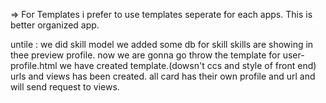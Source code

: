 => For Templates
i prefer to use templates seperate for each apps. This is better organized app.


untile :
we did skill model
we added some db for skill
skills are showing in thee preview profile.
now we are gonna go throw the template for user-profile.html
we have created template.(dowsn't ccs and style of front end)
urls and views has been created.
all card has their own profile and url and will send request to views.
